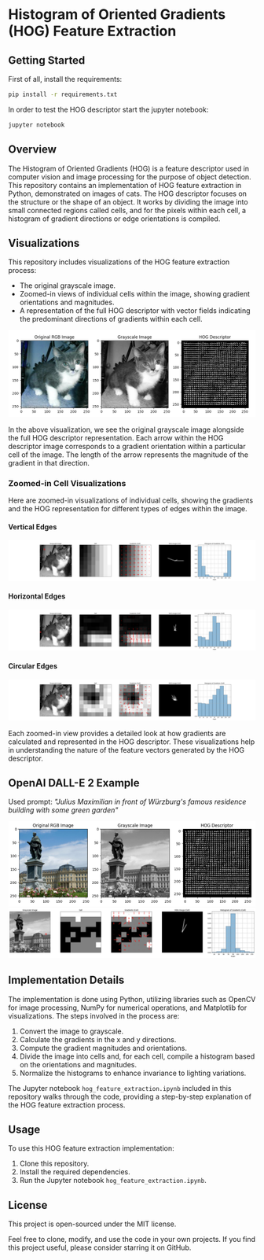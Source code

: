 # Histogram of Oriented Gradients (HOG) Feature Extraction
## Getting Started
First of all, install the requirements:
```bash
pip install -r requirements.txt
```
In order to test the HOG descriptor start the jupyter notebook:

```bash
jupyter notebook
```


## Overview
The Histogram of Oriented Gradients (HOG) is a feature descriptor used in computer vision and image processing for the purpose of object detection. This repository contains an implementation of HOG feature extraction in Python, demonstrated on images of cats. The HOG descriptor focuses on the structure or the shape of an object. It works by dividing the image into small connected regions called cells, and for the pixels within each cell, a histogram of gradient directions or edge orientations is compiled.

## Visualizations
This repository includes visualizations of the HOG feature extraction process:

- The original grayscale image.
- Zoomed-in views of individual cells within the image, showing gradient orientations and magnitudes.
- A representation of the full HOG descriptor with vector fields indicating the predominant directions of gradients within each cell.

![HOG Descriptor Visualization](imgs/hog_descriptor.png)

In the above visualization, we see the original grayscale image alongside the full HOG descriptor representation. Each arrow within the HOG descriptor image corresponds to a gradient orientation within a particular cell of the image. The length of the arrow represents the magnitude of the gradient in that direction.

### Zoomed-in Cell Visualizations
Here are zoomed-in visualizations of individual cells, showing the gradients and the HOG representation for different types of edges within the image.

#### Vertical Edges
![Zoomed HOG Cell with Vertical Edges](imgs/zoom_hog_cell_vertical.png)

#### Horizontal Edges
![Zoomed HOG Cell with Horizontal Edges](imgs/zoom_hog_cell_horizontal.png)

#### Circular Edges
![Zoomed HOG Cell with Circular Edges](imgs/zoom_hog_cell_circular.png)

Each zoomed-in view provides a detailed look at how gradients are calculated and represented in the HOG descriptor. These visualizations help in understanding the nature of the feature vectors generated by the HOG descriptor.

## OpenAI DALL-E 2 Example
Used prompt: _"Julius Maximilian in front of Würzburg's famous residence building with some green garden"_

![HOG Descriptor with DALL-E 2](imgs/dall_e2_julius_maximilian.png)
![Zoomed HOG Cell with DALL-E 2](imgs/zoom_hog_cell_dall_e2_julius_maximilian.png)

## Implementation Details
The implementation is done using Python, utilizing libraries such as OpenCV for image processing, NumPy for numerical operations, and Matplotlib for visualizations. The steps involved in the process are:

1. Convert the image to grayscale.
2. Calculate the gradients in the x and y directions.
3. Compute the gradient magnitudes and orientations.
4. Divide the image into cells and, for each cell, compile a histogram based on the orientations and magnitudes.
5. Normalize the histograms to enhance invariance to lighting variations.

The Jupyter notebook `hog_feature_extraction.ipynb` included in this repository walks through the code, providing a step-by-step explanation of the HOG feature extraction process.

## Usage
To use this HOG feature extraction implementation:

1. Clone this repository.
2. Install the required dependencies.
3. Run the Jupyter notebook `hog_feature_extraction.ipynb`.

## License
This project is open-sourced under the MIT license.

Feel free to clone, modify, and use the code in your own projects. If you find this project useful, please consider starring it on GitHub.

